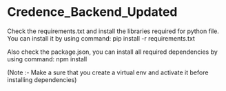 # Credence_Backend_Updated
Check the requirements.txt and install the libraries required for python file.
You can install it by using command:
pip install -r requirements.txt

Also check the package.json, you can install all required dependencies by using command:
npm install

(Note :- Make a sure that you create a virtual env and activate it before installing dependencies)

